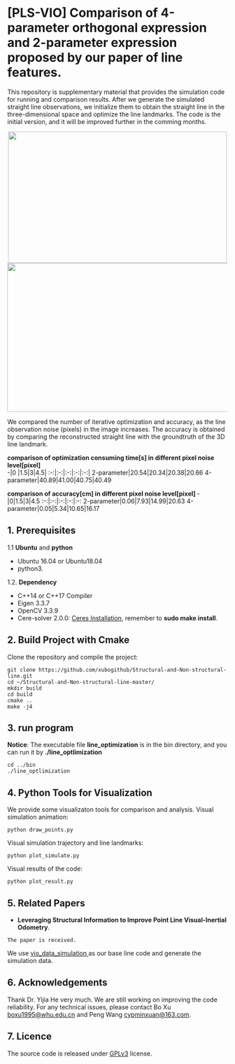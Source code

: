 # [PLS-VIO] Comparison of 4-parameter orthogonal expression and 2-parameter expression proposed by our paper of line features.
This repository is supplementary material that provides the simulation code for running and comparison results. After we generate the simulated straight line observations, we initialize them to obtain the straight line in the three-dimensional space and optimize the  line landmarks. The code is the initial version, and it will be improved further in the comming months.

<div align=center><img width="500" height="300" src="https://github.com/xubogithub/Structural-and-Non-structural-line/blob/master/bin/demo/simulate_line.gif"/></div>

<div align=center><img width="640" height="340" src="https://github.com/xubogithub/Structural-and-Non-structural-line/blob/master/bin/demo/simulate_line.png"/></div>



We compared the number of iterative optimization and accuracy, as the line observation noise (pixels) in the image increases. The accuracy is obtained by comparing the reconstructed straight line with the groundtruth of the 3D line landmark.

**</center> comparison of optimization consuming time[s] in different pixel noise level[pixel] </center>**  
 -|0 |1.5|3|4.5|
  :-:|:-:|:-:|:-:|:-:|
  2-parameter|20.54|20.34|20.38|20.66
  4-parameter|40.89|41.00|40.75|40.49
    
**</center> comparison of accuracy[cm] in different pixel noise level[pixel] </center>**
-|0|1.5|3|4.5
:-:|:-:|:-:|:-:|:-:
 2-parameter|0.06|7.93|14.99|20.63
4-parameter|0.05|5.34|10.65|16.17

## 1. Prerequisites
1.1 **Ubuntu** and **python**

* Ubuntu 16.04 or Ubuntu18.04
* python3.

1.2. **Dependency**

* C++14 or C++17 Compiler 
* Eigen 3.3.7
* OpenCV 3.3.9 
* Cere-solver 2.0.0: [Ceres Installation](http://ceres-solver.org/installation.html), remember to **sudo make install**.

## 2. Build Project with Cmake
Clone the repository and compile the project:
```
git clone https://github.com/xubogithub/Structural-and-Non-structural-line.git
cd ~/Structural-and-Non-structural-line-master/
mkdir build
cd build
cmake ..
make -j4
```
## 3. run program
**Notice**: The executable file **line_optimization** is in the bin directory, and you can run it by **./line_optlimization**

```
cd ../bin
./line_optlimization
```
## 4. Python Tools for Visualization
We provide some visualizaton tools for comparison and analysis.
Visual simulation animation:
```
python draw_points.py
```
Visual simulation trajectory and line landmarks:
```
python plot_simulate.py
```
Visual results of the code:
```
python plot_result.py
```
## 5. Related Papers

- **Leveraging Structural Information to Improve Point Line Visual-Inertial Odometry**.
```
The paper is received.
```

We use [vio_data_simulation ](https://github.com/HeYijia/vio_data_simulation.git) as our base line code and generate the simulation data.

## 6. Acknowledgements

Thank Dr. Yijia He very much. We are still working on improving the code reliability. For any technical issues, please contact Bo Xu boxu1995@whu.edu.cn and Peng Wang cypminxuan@163.com.

## 7. Licence
The source code is released under [GPLv3](http://www.gnu.org/licenses/) license.
